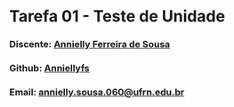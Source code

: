 # Tarefa 01 - Teste de Unidade

### Discente: [Annielly Ferreira de Sousa](https://github.com/Anniellyfs)
### Github: [Anniellyfs](https://github.com/Anniellyfs)
### Email: [annielly.sousa.060@ufrn.edu.br](https://github.com/Anniellyfs)